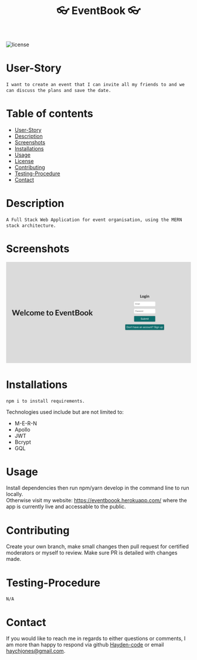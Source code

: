   <header align="center"> 
  <h1> 👓 EventBook 👓 </h1> 
  </header>

![license](https://img.shields.io/badge/License-MIT%202.0-blue.svg)

# User-Story

    I want to create an event that I can invite all my friends to and we can discuss the plans and save the date.

# Table of contents

- [User-Story](#user-Story)
- [Description](#Description)
- [Screenshots](#Screenshots)
- [Installations](#installations)
- [Usage](#usage)
- [License](#license)
- [Contributing](#Contributing)
- [Testing-Procedure](#Testing-Procedure)
- [Contact](#contact)

# Description

    A Full Stack Web Application for event organisation, using the MERN stack architecture.

# Screenshots

![Screenshot of project](./media/loginScreenshot.jpg)

# Installations

    npm i to install requirements.

Technologies used include but are not limited to:

- M-E-R-N
- Apollo
- JWT
- Bcrypt
- GQL

# Usage

Install dependencies then run npm/yarn develop in the command line to run locally. <br>
Otherwise visit my website: https://eventboook.herokuapp.com/ where the app is currently live and accessable to the public.

# Contributing

Create your own branch, make small changes then pull request for certified moderators or myself to review. Make sure PR is detailed with changes made.

# Testing-Procedure

    N/A

# Contact

If you would like to reach me in regards to either questions or comments, I am more than
happy to respond via github [Hayden-code](https://github.com/Hayden-code) or email [haychjones@gmail.com](haychjones@gmail.com).
